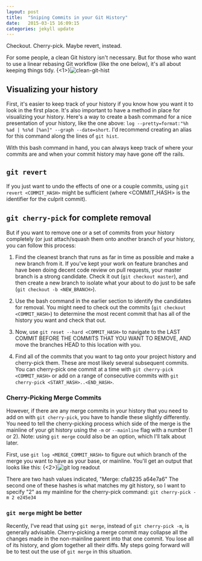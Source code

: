 ```yaml
---
layout: post
title:  "Sniping Commits in your Git History"
date:   2015-03-15 16:09:15
categories: jekyll update
---
```

Checkout. Cherry-pick. Maybe revert, instead.

For some people, a clean Git history isn't necessary. But for those who want to use a linear rebasing Git workflow (like the one below), it's all about keeping things tidy.
{<1>}![clean-git-hist](/content/images/2015/03/clean-git-hist.png)

## Visualizing your history
First, it's easier to keep track of your history if you know how you want it to look in the first place. It's also important to have a method in place for visualizing your history. Here's a way to create a bash command for a nice presentation of your history, like the one above: 
`log --pretty=format:"%h %ad | %s%d [%an]" --graph --date=short`.
I'd recommend creating an alias for  this command along the lines of `git hist`. 

With this bash command in hand, you can always keep track of where your commits are and when your commit history may have gone off the rails.

## `git revert`
If you just want to undo the effects of one or a couple commits, using `git revert <COMMIT_HASH>` might be sufficient (where <COMMIT_HASH> is the identifier for the culprit commit). 

## `git cherry-pick` for complete removal
But if you want to remove one or a set of commits from your history completely (or just attach/squash them onto another branch of your history, you can follow this process:

1. Find the cleanest branch that runs as far in time as possible and make a new branch from it. If you've kept your work on feature branches and have been doing decent code review on pull requests, your master branch is a strong candidate. Check it out (`git checkout master`), and then create a new branch to isolate what your about to do just to be safe (`git checkout -b <NEW_BRANCH>`).

2. Use the bash command in the earlier section to identify the candidates for removal. You might need to check out the commits (`git checkout <COMMIT_HASH>`) to determine the most recent commit that has all of the history you want and check that out.

3. Now, use `git reset --hard <COMMIT_HASH>` to navigate to the LAST COMMIT BEFORE THE COMMITS THAT YOU WANT TO REMOVE, AND move the branches HEAD to this location with you.

4. Find all of the commits that you want to tag onto your project history and cherry-pick them. These are most likely several subsequent commits. You can cherry-pick one commit at a time with `git cherry-pick <COMMIT_HASH>` or add on a range of consecutive commits with `git cherry-pick <START_HASH>..<END_HASH>`.

### Cherry-Picking Merge Commits 
However, if there are any merge commits in your history that you need to add on with `git cherry-pick`, you have to handle these slightly differently. You need to tell the cherry-picking process which side of the merge is the mainline of your git history using the `-m` or `--mainline` flag with a number (1 or 2). Note: using `git merge` could also be an option, which I'll talk about later.

First, use `git log <MERGE_COMMIT_HASH>` to figure out which branch of the merge you want to have as your base, or mainline. You'll get an output that looks like this: 
{<2>}![git log readout](/content/images/2015/03/Screen-Shot-2015-03-15-at-11-11-24-AM.png)

There are two hash values indicated, "Merge: cfa8235 a64e7a6"
The second one of these hashes is what matches my git history, so I want to specify "2" as my mainline for the cherry-pick command:
`git cherry-pick -m 2 e245e34`

### `git merge` might be better
Recently, I've read that using `git merge`, instead of `git cherry-pick -m`, is generally advisable. Cherry-picking a merge commit may collapse all the changes made in the non-mainline parent into that one commit. You lose all of its history, and glom together all their diffs. My steps going forward will be to test out the use of `git merge` in this situation.
